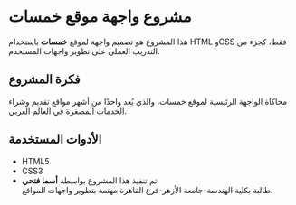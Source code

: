 # مشروع واجهة موقع خمسات

هذا المشروع هو تصميم واجهة لموقع **خمسات** باستخدام HTML وCSS فقط، كجزء من التدريب العملي على تطوير واجهات المستخدم.

##  فكرة المشروع

محاكاة الواجهة الرئيسية لموقع خمسات، والذي يُعد واحدًا من أشهر مواقع تقديم وشراء الخدمات المصغرة في العالم العربي.

##  الأدوات المستخدمة

- HTML5
- CSS3
- تم تنفيذ هذا المشروع بواسطة **أسما فتحي**  
طالبة بكلية الهندسة-جامعة الأزهر-فرع القاهرة  مهتمة بتطوير واجهات المواقع.
